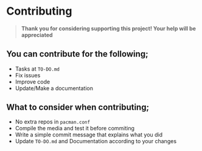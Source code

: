 # Contributing
> #### Thank you for considering supporting this project! Your help will be appreciated
## You can contribute for the following;
- Tasks at `TO-DO.md`
- Fix issues
- Improve code
- Update/Make a documentation
## What to consider when contributing;
- No extra repos in `pacman.conf`
- Compile the media and test it before commiting
- Write a simple commit message that explains what you did
- Update `TO-DO.md` and Documentation according to your changes
